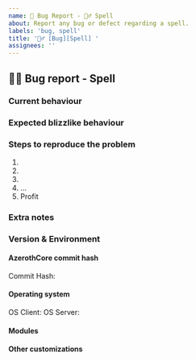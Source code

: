 ```yaml
---
name: 🐛 Bug Report - 🧙‍♂️ Spell
about: Report any bug or defect regarding a spell.
labels: 'bug, spell'
title: '🧙‍♂️ [Bug][Spell] '
assignees: ''
---
```

<!-- IF YOU DO NOT FILL THIS TEMPLATE OUT, WE WILL CLOSE YOUR ISSUE! -->

<!-- For issues containing a fix, please create a Pull Request following this tutorial: http://www.azerothcore.org/wiki/Contribute#how-to-create-a-pull-request -->
## 🧙‍♂️ Bug report - Spell 

<!-- WRITE A RELEVANT TITLE -->


### Current behaviour
<!-- Describe the bug in detail. Do not forget to include screenshots. Database to link spells, NPCs, quests etc https://wowgaming.altervista.org/aowow/ -->




### Expected blizzlike behaviour
<!-- Describe how it should be working without the bug. -->




### Steps to reproduce the problem
<!-- Describe precisely how to reproduce the bug so we can fix it or confirm its existence:
 - Which commands to use? Which NPC to teleport to?
 - Do we need to have debug flags on Cmake?
 - Do we need to look at the console while the bug happens?
 - Other steps
-->

1. 
2. 
3. 
4. ...
5. Profit

### Extra notes
<!--
Any information that can help the developers to identify and fix the issue should be put here.
Examples:
- was this bug always present in AzerothCore? if it was introduced after a change, please mention it
- the code line(s) that cause the issue
- does this feature work in other server applications (e.g. CMaNGOS, TrinityCore, etc...) ?
- If this is a crash report, upload the crashlog on https://gist.github.com/
-->




### Version & Environment

#### AzerothCore commit hash
<!-- IF YOU DO NOT FILL THIS OUT, WE WILL CLOSE YOUR ISSUE! NEVER WRITE "LATEST", ALWAYS PUT THE ACTUAL VALUE INSTEAD.
Find the commit hash (unique identifier) by running "git log" on your own clone of AzerothCore or by looking at here https://github.com/azerothcore/azerothcore-wotlk/commits/master -->

Commit Hash:

#### Operating system
<!-- Windows 7/10, Debian 8/9/10, Ubuntu 16/18 etc... -->

OS Client:
OS Server:

#### Modules
<!-- Are you using modules? If yes, list them (note them down in a .txt for opening future issues) -->




#### Other customizations
<!-- Are you using any extra script?
 - Did you apply any core patch/diff?
 - Did you modify your database?
 - Or do you have other customizations? If yes please specify them here.
-->




<!-- ------------------------- THE END ------------------------------
Thank you for your contribution.
If you use AzerothCore regularly, we really NEED your help to:
 - TEST our fixes ( http://www.azerothcore.org/wiki/Contribute#how-to-test-a-pull-request )
 - Report issues
 - Improve the documentation/wiki
With your help the project can evolve much quicker!
-->


<!-- NOTE: If you intend to contribute more than once, you should really join us on our discord channel! We set cosmetic ranks for our contributors and may give access to special resources/knowledge to them! The link is on our site http://azerothcore.org/
-->
